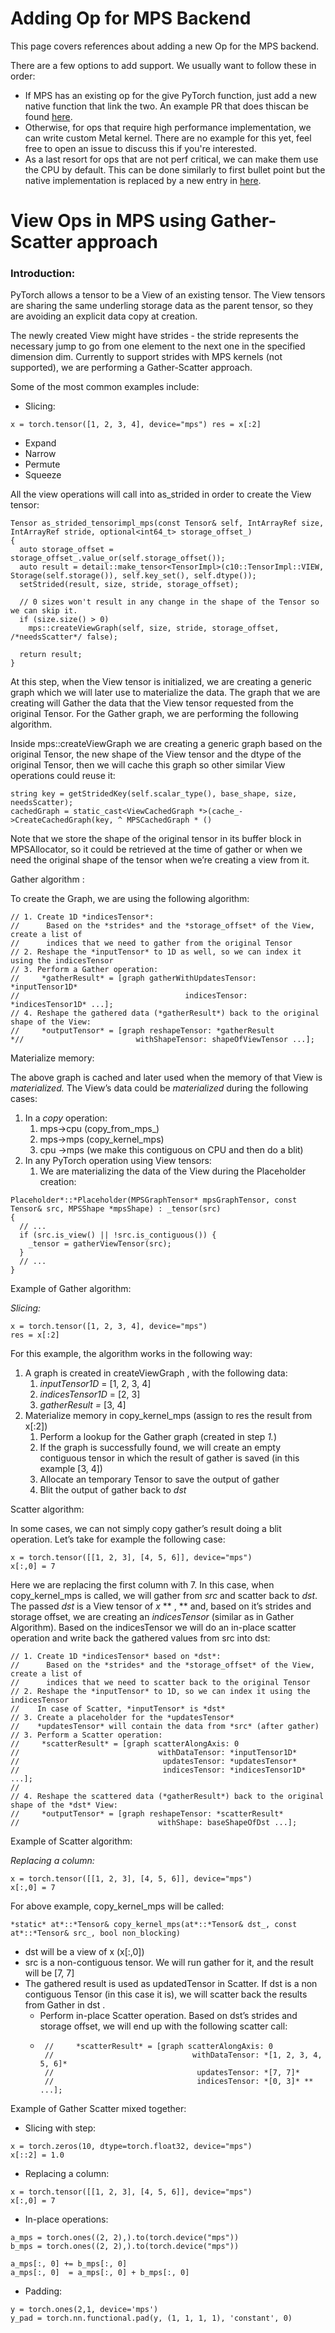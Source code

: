 # Adding Op for MPS Backend

This page covers references about adding a new Op for the MPS backend.

There are a few options to add support. We usually want to follow these in order:
- If MPS has an existing op for the give PyTorch function, just add a new native function that link the two. An example PR that does thiscan be found [here](https://github.com/pytorch/pytorch/pull/78408).
- Otherwise, for ops that require high performance implementation, we can write custom Metal kernel. There are no example for this yet, feel free to open an issue to discuss this if you're interested.
- As a last resort for ops that are not perf critical, we can make them use the CPU by default. This can be done similarly to first bullet point but the native implementation is replaced by a new entry in [here](https://github.com/pytorch/pytorch/blob/3524428fad4e274fd9145595609effeb775cb51c/aten/src/ATen/mps/MPSFallback.mm#L38).

# View Ops in MPS using Gather-Scatter approach

### Introduction: 

PyTorch allows a tensor to be a View of an existing tensor. The View tensors are sharing the same underling storage data as the parent tensor, so they are avoiding an explicit data copy at creation.  

The newly created View might have strides - the stride represents the necessary jump to go from one element to the next one in the specified dimension dim. Currently to support strides with MPS kernels (not supported), we are performing a Gather-Scatter approach.

Some of the most common examples include:

* Slicing:

`
x = torch.tensor([1, 2, 3, 4], device="mps")
res = x[:2]
`

* Expand
* Narrow
* Permute
* Squeeze

All the view operations will call into as_strided in order to create the View tensor:

```
Tensor as_strided_tensorimpl_mps(const Tensor& self, IntArrayRef size, IntArrayRef stride, optional<int64_t> storage_offset_)
{
  auto storage_offset = storage_offset_.value_or(self.storage_offset());
  auto result = detail::make_tensor<TensorImpl>(c10::TensorImpl::VIEW, Storage(self.storage()), self.key_set(), self.dtype());
  setStrided(result, size, stride, storage_offset);

  // 0 sizes won't result in any change in the shape of the Tensor so we can skip it.
  if (size.size() > 0)
    mps::createViewGraph(self, size, stride, storage_offset, /*needsScatter*/ false);

  return result;
}
```

At this step, when the View tensor is initialized, we are creating a generic graph which we will later use to materialize the data. The graph that we are creating will Gather the data that the View tensor requested from the original Tensor. For the Gather graph, we are performing the following algorithm.

Inside mps::createViewGraph we are creating a generic graph based on the original Tensor, the new shape of the View tensor and the dtype of the original Tensor, then we will cache this graph so other similar View operations could reuse it:

```
string key = getStridedKey(self.scalar_type(), base_shape, size, needsScatter);
cachedGraph = static_cast<ViewCachedGraph *>(cache_->CreateCachedGraph(key, ^ MPSCachedGraph * ()
```

Note that we store the shape of the original tensor in its buffer block in MPSAllocator, so it could be retrieved at the time of gather or when we need the original shape of the tensor when we’re creating a view from it.  

Gather algorithm :

To create the Graph, we are using the following algorithm:

```
// 1. Create 1D *indicesTensor*:
//      Based on the *strides* and the *storage_offset* of the View, create a list of
//      indices that we need to gather from the original Tensor 
// 2. Reshape the *inputTensor* to 1D as well, so we can index it using the indicesTensor
// 3. Perform a Gather operation:
//     *gatherResult* = [graph gatherWithUpdatesTensor: *inputTensor1D*
//                                     indicesTensor: *indicesTensor1D* ...]; 
// 4. Reshape the gathered data (*gatherResult*) back to the original shape of the View:
//     *outputTensor* = [graph reshapeTensor: *gatherResult
*//                         withShapeTensor: shapeOfViewTensor ...];
```

Materialize memory:

The above graph is cached and later used when the memory of that View is *materialized.* The View’s data could be *materialized* during the following cases:

1. In a *copy* operation:
    1. mps→cpu (copy_from_mps_) 
    2. mps→mps (copy_kernel_mps)
    3. cpu →mps (we make this contiguous on CPU and then do a blit)
2. In any PyTorch operation using View tensors:
    1. We are materializing the data of the View during the Placeholder creation:

```
Placeholder*::*Placeholder(MPSGraphTensor* mpsGraphTensor, const Tensor& src, MPSShape *mpsShape) : _tensor(src)
{
  // ... 
  if (src.is_view() || !src.is_contiguous()) {
    _tensor = gatherViewTensor(src);
  }
  // ...
} 
```

Example of Gather algorithm:

*Slicing:*

```
x = torch.tensor([1, 2, 3, 4], device="mps")
res = x[:2]
```

For this example, the algorithm works in the following way:

1. A graph is created in  createViewGraph , with the following data:
    1. *inputTensor1D* = [1, 2, 3, 4]
    2. *indicesTensor1D* = [2, 3]
    3. *gatherResult =* [3, 4]
2. Materialize memory in copy_kernel_mps (assign to res the result from x[:2])
    1. Perform a lookup for the Gather graph (created in step *1.*)
    2. If the graph is successfully found, we will create an empty contiguous tensor in which the result of gather is saved (in this example [3, 4])
    3. Allocate an temporary Tensor to save the output of gather
    4. Blit the output of gather back to *dst* 



Scatter algorithm:

In some cases, we can not simply copy gather’s result doing a blit operation. Let’s take for example the following case:

```
x = torch.tensor([[1, 2, 3], [4, 5, 6]], device="mps")
x[:,0] = 7
```

Here we are replacing the first column with 7. In this case, when copy_kernel_mps is called, we will gather from *src* and scatter back to *dst*. The passed *dst* is a View tensor of *x* ** , ** and, based on it’s strides and storage offset, we are creating an *indicesTensor* (similar as in Gather Algorithm). Based on the indicesTensor we will do an in-place scatter operation and write back the gathered values from src into dst:

```
// 1. Create 1D *indicesTensor* based on *dst*:
//      Based on the *strides* and the *storage_offset* of the View, create a list of
//      indices that we need to scatter back to the original Tensor 
// 2. Reshape the *inputTensor* to 1D, so we can index it using the indicesTensor
//    In case of Scatter, *inputTensor* is *dst*
// 3. Create a placeholder for the *updatesTensor*
//    *updatesTensor* will contain the data from *src* (after gather) 
// 3. Perform a Scatter operation:
//     *scatterResult* = [graph scatterAlongAxis: 0
//                               withDataTensor: *inputTensor1D*
//                                updatesTensor: *updatesTensor*                                  
//                                indicesTensor: *indicesTensor1D* ...];
//                               
// 4. Reshape the scattered data (*gatherResult*) back to the original shape of the *dst* View:
//     *outputTensor* = [graph reshapeTensor: *scatterResult*
//                               withShape: baseShapeOfDst ...];
```

Example of Scatter algorithm:

*Replacing a column:*

```
x = torch.tensor([[1, 2, 3], [4, 5, 6]], device="mps")
x[:,0] = 7
```
For above example, copy_kernel_mps will be called:

```
*static* at*::*Tensor& copy_kernel_mps(at*::*Tensor& dst_, const at*::*Tensor& src_, bool non_blocking)
```

* dst will be a view of x (x[:,0])
* src is a non-contiguous tensor. We will run gather for it, and the result will be [7, 7]
* The gathered result is used as updatedTensor in Scatter. If dst is a non contiguous Tensor (in this case it is), we will scatter back the results from Gather in dst . 
    * Perform in-place Scatter operation. Based on dst’s strides and storage offset, we will end up with the following scatter call:
    *  ```
        //     *scatterResult* = [graph scatterAlongAxis: 0
        //                               withDataTensor: *[1, 2, 3, 4, 5, 6]*
        //                                updatesTensor: *[7, 7]*                                  
        //                                indicesTensor: *[0, 3]* ** ...];
       ```

Example of Gather Scatter mixed together: 

* Slicing with step:
```
x = torch.zeros(10, dtype=torch.float32, device="mps")
x[::2] = 1.0
```
* Replacing a column:
```
x = torch.tensor([[1, 2, 3], [4, 5, 6]], device="mps")
x[:,0] = 7
```
* In-place operations:
```
a_mps = torch.ones((2, 2),).to(torch.device("mps"))
b_mps = torch.ones((2, 2),).to(torch.device("mps"))

a_mps[:, 0] += b_mps[:, 0]
a_mps[:, 0]  = a_mps[:, 0] + b_mps[:, 0]
```
* Padding:
```
y = torch.ones(2,1, device='mps')
y_pad = torch.nn.functional.pad(y, (1, 1, 1, 1), 'constant', 0)
```